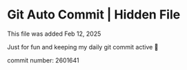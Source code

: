 # Git Auto Commit | Hidden File

This file was added Feb 12, 2025

Just for fun and keeping my daily git commit active 🤪

commit number: 2601641
